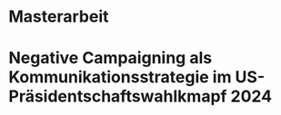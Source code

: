 # Masterarbeit

# Negative Campaigning als Kommunikationsstrategie im US-Präsidentschaftswahlkmapf 2024
